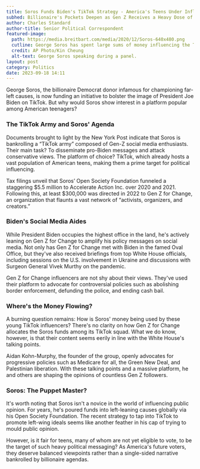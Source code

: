 ```yaml
---
title: Soros Funds Biden's TikTok Strategy - America's Teens Under Influence?
subhed: Billionaire's Pockets Deepen as Gen Z Receives a Heavy Dose of Leftist Agenda
author: Charles Standard
author-title: Senior Political Correspondent
featured-image: 
  path: https://media.breitbart.com/media/2020/12/Soros-640x480.png
  cutline: George Soros has spent large sums of money influencing the TikTok platform.
  credit: AP Photo/Kin Cheung
  alt-text: George Soros speaking during a panel.
layout: post
category: Politics
date: 2023-09-18 14:11
---
```


George Soros, the billionaire Democrat donor infamous for championing far-left causes, is now funding an initiative to bolster the image of President Joe Biden on TikTok. But why would Soros show interest in a platform popular among American teenagers? 

### The TikTok Army and Soros' Agenda

Documents brought to light by the New York Post indicate that Soros is bankrolling a “TikTok army” composed of Gen-Z social media enthusiasts. Their main task? To disseminate pro-Biden messages and attack conservative views. The platform of choice? TikTok, which already hosts a vast population of American teens, making them a prime target for political influencing.

Tax filings unveil that Soros’ Open Society Foundation funneled a staggering $5.5 million to Accelerate Action Inc. over 2020 and 2021. Following this, at least $300,000 was directed in 2022 to Gen Z for Change, an organization that flaunts a vast network of “activists, organizers, and creators.”

### Biden's Social Media Aides

While President Biden occupies the highest office in the land, he's actively leaning on Gen Z for Change to amplify his policy messages on social media. Not only has Gen Z for Change met with Biden in the famed Oval Office, but they've also received briefings from top White House officials, including sessions on the U.S. involvement in Ukraine and discussions with Surgeon General Vivek Murthy on the pandemic. 

Gen Z for Change influencers are not shy about their views. They've used their platform to advocate for controversial policies such as abolishing border enforcement, defunding the police, and ending cash bail.

### Where's the Money Flowing?

A burning question remains: How is Soros' money being used by these young TikTok influencers? There's no clarity on how Gen Z for Change allocates the Soros funds among its TikTok squad. What we do know, however, is that their content seems eerily in line with the White House's talking points.

Aidan Kohn-Murphy, the founder of the group, openly advocates for progressive policies such as Medicare for all, the Green New Deal, and Palestinian liberation. With these talking points and a massive platform, he and others are shaping the opinions of countless Gen Z followers.

### Soros: The Puppet Master?

It's worth noting that Soros isn't a novice in the world of influencing public opinion. For years, he's poured funds into left-leaning causes globally via his Open Society Foundation. The recent strategy to tap into TikTok to promote left-wing ideals seems like another feather in his cap of trying to mould public opinion.

However, is it fair for teens, many of whom are not yet eligible to vote, to be the target of such heavy political messaging? As America's future voters, they deserve balanced viewpoints rather than a single-sided narrative bankrolled by billionaire agendas. 
